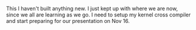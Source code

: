 This I haven't built anything new. I just kept up with where we are now, since
we all are learning as we go. I need to setup my kernel cross compiler and start preparing for our presentation on Nov 16.
